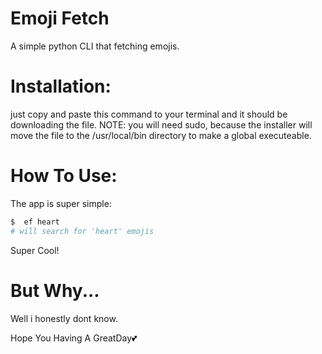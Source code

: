 # Emoji Fetch

A simple python CLI that fetching emojis. 

# Installation:
just copy and paste this command to your terminal and it should be downloading the file.
NOTE:
you will need sudo, because the installer will move the file to the /usr/local/bin directory to make a global executeable.

# How To Use:
The app is super simple:
```bash
$  ef heart
# will search for 'heart' emojis
```
Super Cool!

# But Why...
Well i honestly dont know.

Hope You Having A GreatDay💕